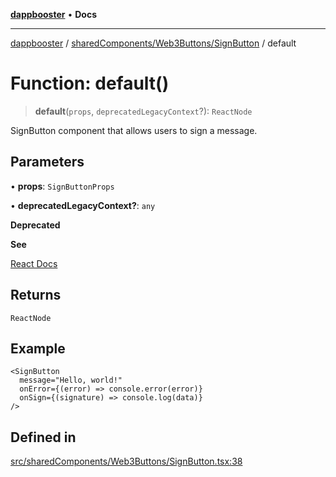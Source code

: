 [**dappbooster**](../../../../README.md) • **Docs**

***

[dappbooster](../../../../modules.md) / [sharedComponents/Web3Buttons/SignButton](../README.md) / default

# Function: default()

> **default**(`props`, `deprecatedLegacyContext`?): `ReactNode`

SignButton component that allows users to sign a message.

## Parameters

• **props**: `SignButtonProps`

• **deprecatedLegacyContext?**: `any`

**Deprecated**

**See**

[React Docs](https://legacy.reactjs.org/docs/legacy-context.html#referencing-context-in-lifecycle-methods)

## Returns

`ReactNode`

## Example

```tsx
<SignButton
  message="Hello, world!"
  onError={(error) => console.error(error)}
  onSign={(signature) => console.log(data)}
/>
```

## Defined in

[src/sharedComponents/Web3Buttons/SignButton.tsx:38](https://github.com/bootnodedev/dAppBooster/blob/f016c1ebca45f77d0633b6815de7286e523f8f20/src/sharedComponents/Web3Buttons/SignButton.tsx#L38)
